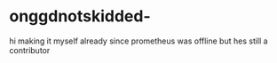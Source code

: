 # onggdnotskidded-
hi making it myself already since prometheus was offline but hes still a contributor
